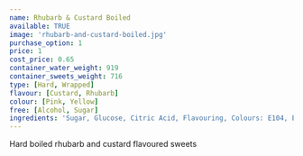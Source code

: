 ```yaml
---
name: Rhubarb & Custard Boiled
available: TRUE
image: 'rhubarb-and-custard-boiled.jpg'
purchase_option: 1
price: 1
cost_price: 0.65
container_water_weight: 919
container_sweets_weight: 716
type: [Hard, Wrapped]
flavour: [Custard, Rhubarb]
colour: [Pink, Yellow]
free: [Alcohol, Sugar]
ingredients: 'Sugar, Glucose, Citric Acid, Flavouring, Colours: E104, E122'
---
```

Hard boiled rhubarb and custard flavoured sweets